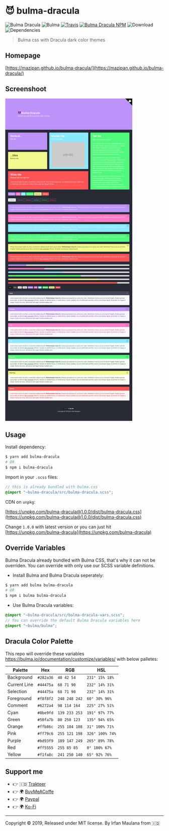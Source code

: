 # 😈 bulma-dracula

![Bulma Dracula](https://img.shields.io/badge/bulma-dracula-purple.svg) ![Bulma](https://img.shields.io/badge/bulma-v0.9.0-00d1b2.svg) [![Travis](https://img.shields.io/travis/mazipan/bulma-dracula.svg)](https://travis-ci.org/mazipan/bulma-dracula) [![Bulma Dracula NPM](https://img.shields.io/npm/v/bulma-dracula.svg)](https://www.npmjs.com/package/bulma-dracula) ![Download](https://img.shields.io/npm/dt/bulma-dracula.svg) ![Dependencies](https://img.shields.io/david/mazipan/bulma-dracula.svg)

> Bulma css with Dracula dark color themes

## Homepage

[https://mazipan.github.io/bulma-dracula/](https://mazipan.github.io/bulma-dracula/)

## Screenshoot

![Screenshoot](screenshoot.png)

## Usage

Install dependency:

```bash
$ yarn add bulma-dracula
# OR
$ npm i bulma-dracula
```

Import in your `.scss` files:

```scss
// this is already bundled with bulma.css
@import "~bulma-dracula/src/bulma-dracula.scss";
```

CDN on `unpkg`:

[https://unpkg.com/bulma-dracula@1.0.0/dist/bulma-dracula.css](https://unpkg.com/bulma-dracula@1.0.0/dist/bulma-dracula.css)

Change `1.0.0` with latest version or you can just hit [https://unpkg.com/bulma-dracula](https://unpkg.com/bulma-dracula)

## Override Variables

Bulma Dracula already bundled with Bulma CSS, that's why it can not be overriden.
You can override with only use our SCSS variable definitions.

- Install Bulma and Bulma Dracula seperately:

```bash
$ yarn add bulma bulma-dracula
# OR
$ npm i bulma bulma-dracula
```

- Use Bulma Dracula variables:

```scss
@import "~bulma-dracula/src/bulma-dracula-vars.scss";
// You can override the default Bulma Dracula variables here
@import "~bulma/bulma";
```

## Dracula Color Palette

This repo will override these variables https://bulma.io/documentation/customize/variables/ with below palletes:

Palette      | Hex       | RGB           | HSL             |
---          | ---       | ---           | ---             |
Background   | `#282a36` | `40 42 54`    | `231° 15% 18%`  |
Current Line | `#44475a` | `68 71 90`    | `232° 14% 31%`  |
Selection    | `#44475a` | `68 71 90`    | `232° 14% 31%`  |
Foreground   | `#f8f8f2` | `248 248 242` | `60° 30% 96%`   |
Comment      | `#6272a4` | `98 114 164`  | `225° 27% 51%`  |
Cyan         | `#8be9fd` | `139 233 253` | `191° 97% 77%`  |
Green        | `#50fa7b` | `80 250 123`  | `135° 94% 65%`  |
Orange       | `#ffb86c` | `255 184 108` | `31° 100% 71%`  |
Pink         | `#ff79c6` | `255 121 198` | `326° 100% 74%` |
Purple       | `#bd93f9` | `189 147 249` | `265° 89% 78%`  |
Red          | `#ff5555` | `255 85 85`   | `0° 100% 67%`   |
Yellow       | `#f1fa8c` | `241 250 140` | `65° 92% 76%`   |


## Support me

- 👉 🇮🇩 [Trakteer](https://trakteer.id/mazipan?utm_source=github)
- 👉 🌍 [BuyMeACoffe](https://www.buymeacoffee.com/mazipan?utm_source=github)
- 👉 🌍 [Paypal](https://www.paypal.me/mazipan?utm_source=github)
- 👉 🌍 [Ko-Fi](https://ko-fi.com/mazipan)

---

Copyright © 2019, Released under MIT license. By Irfan Maulana from 🇮🇩

